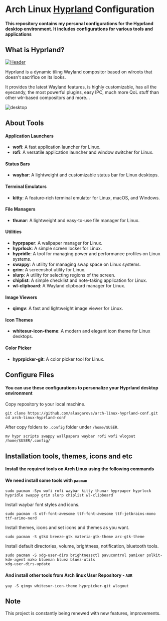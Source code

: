 # Arch Linux [Hyprland](https://hyprland.org/) Configuration

#### This repository contains my personal configurations for the Hyprland desktop environment. It includes configurations for various tools and applications

## What is Hyprland?

[![Header](https://raw.githubusercontent.com/vaxerski/Hyprland/main/assets/header.svg)](https://github.com/hyprwm/Hyprland)

Hyprland is a dynamic tiling Wayland compositor based on wlroots that doesn't sacrifice on its looks.

It provides the latest Wayland features, is highly customizable, has all the eyecandy, the most powerful plugins, easy IPC, much more QoL stuff than other wlr-based compositors and more...

![desktop](https://github.com/alasgarovs/arch-linux-hyprland-conf/assets/70092601/dfa39a0a-1371-490c-8665-cb085c460852)


## About Tools

#### Application Launchers

- **wofi**: A fast application launcher for Linux.
- **rofi**: A versatile application launcher and window switcher for Linux.

#### Status Bars

- **waybar**: A lightweight and customizable status bar for Linux desktops.

#### Terminal Emulators

- **kitty**: A feature-rich terminal emulator for Linux, macOS, and Windows.

#### File Managers

- **thunar**: A lightweight and easy-to-use file manager for Linux.

#### Utilities

- **hyprpaper**: A wallpaper manager for Linux.
- **hyprlock**: A simple screen locker for Linux.
- **hypridle**: A tool for managing power and performance profiles on Linux systems.
- **swappy**: A utility for managing swap space on Linux systems.
- **grim**: A screenshot utility for Linux.
- **slurp**: A utility for selecting regions of the screen.
- **chiplist**: A simple checklist and note-taking application for Linux.
- **wl-clipboard**: A Wayland clipboard manager for Linux.

#### Image Viewers

- **qimgv**: A fast and lightweight image viewer for Linux.

#### Icon Themes

- **whitesur-icon-theme**: A modern and elegant icon theme for Linux desktops.

#### Color Picker

- **hyprpicker-git**: A color picker tool for Linux.

## Configure Files

#### You can use these configurations to personalize your Hyprland desktop environment

Copy repository to your local machine.

```console
git clone https://github.com/alasgarovs/arch-linux-hyprland-conf.git
cd arch-linux-hyprland-conf
```

After copy folders to ```.config``` folder under ```/home/$USER```.

```console
mv hypr scripts swappy wallpapers waybar rofi wofi wlogout /home/$USER/.config/
```

## Installation tools, themes, icons and etc

#### Install the required tools on Arch Linux using the following commands

#### We need install some tools with ```pacman```

```console
sudo pacman -Syu wofi rofi waybar kitty thunar hyprpaper hyprlock hypridle swappy grim slurp chiplist wl-clipboard
```

Install waybar font styles and icons.

 ```console
 sudo pacman -S otf-font-awesome ttf-font-awesome ttf-jetbrains-mono ttf-arimo-nerd
 ```

Install themes, icons and set icons and themes as you want.

 ```console
 sudo pacman -S gtk4 breeze-gtk materia-gtk-theme arc-gtk-theme
 ```

Install default directories, volume, brightness, notification, bluetooth tools.

 ```console
 sudo pacman -S xdg-user-dirs brightnessctl pavucontrol pamixer polkit-kde-agent mako blueman bluez bluez-utils
 xdg-user-dirs-update
 ```

#### And install other tools from Arch linux User Repository - ```AUR```

 ```console
yay -S qimgv whitesur-icon-theme hyprpicker-git wlogout
 ```

## Note

This project is constantly being renewed with new features, improvements.
